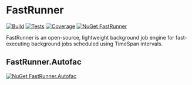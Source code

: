 # FastRunner

[![Build](https://img.shields.io/azure-devops/build/cyaspik/DotNet/1.svg)](https://dev.azure.com/cyaspik/DotNet/_build/latest?definitionId=1)
[![Tests](https://img.shields.io/azure-devops/tests/cyaspik/DotNet/1.svg)](https://dev.azure.com/cyaspik/DotNet/_build/latest?definitionId=1)
[![Coverage](https://img.shields.io/azure-devops/coverage/cyaspik/DotNet/1.svg)](https://dev.azure.com/cyaspik/DotNet/_build/latest?definitionId=1)
[![NuGet FastRunner](https://img.shields.io/nuget/v/FastRunner.svg)](https://www.nuget.org/packages/FastRunner/)

FastRunner is an open-source, lightweight background job engine for fast-executing background jobs scheduled using TimeSpan intervals.

## FastRunner.Autofac

[![NuGet FastRunner.Autofac](https://img.shields.io/nuget/v/FastRunner.Autofac.svg)](https://www.nuget.org/packages/FastRunner.Autofac/)
